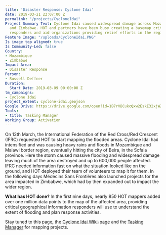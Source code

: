 ```yaml
---
title: 'Disaster Response: Cyclone Idai'
date: 2019-03-21 22:07:00 Z
permalink: "/projects/CycloneIdai"
Project Summary Text: Cyclone Idai caused widespread damage across Mozambique, Malawi
  and Zimbabwe. HOT and partners have been busy creating a basemap critical for first
  responders and aid organizations providing relief efforts in the region.
Feature Image: "/uploads/CycloneIdai.PNG"
Is image top aligned: true
Is Community-Led: false
Country:
- Mozambique
- Zimbabwe
Impact Area:
- Disaster Response
Person:
- Russell Deffner
Duration:
  Start Date: 2019-03-09 00:00:00 Z
tm_campaigns:
- Cyclone Idai
project_extent: cyclone-idai.geojson
Google Drive: https://drive.google.com/open?id=1B7rVBCukcQxw2EskE32xjWZFdoC0AqC2
Tools:
- title: Tasking Manager
Working Group: Activation
---
```


On 13th March, the International Federation of the Red Cross/Red Crescent (IFRC) requested HOT to start mapping the flooded areas. Cyclone Idai had intensified and was causing heavy rains and floods in Mozambique and Malawi border region, eventually hitting the city of Beira, in the Sofala province. Here the storm caused massive flooding and widespread damage leaving much of the area destroyed and up to 600,000 people affected. IFRC needed information fast on what the situation looked like on the ground, and HOT deployed their team of volunteers to map it for them.
In the following days Médecins Sans Frontières also launched projects for the area impacted in Zimbabwe, which had by then expanded out to impact the wider region. 

**What has HOT done?**
In the first nine days, nearly 850 HOT mappers added over one million data points to the map of the affected area, providing critical geographical information responders will use to understand the extent of flooding and plan response activities. 

Stay tuned to this page, the [Cyclone Idai Wiki-page](https://wiki.openstreetmap.org/wiki/Cyclone_Idai) and the [Tasking Manager](https://tasks.hotosm.org) for mapping projects.